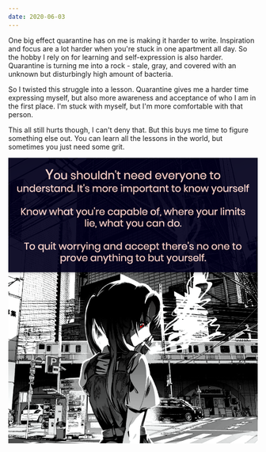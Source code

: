 ```yaml
---
date: 2020-06-03
---
```


One big effect quarantine has on me is making it harder to write. Inspiration and focus are a lot harder when you're stuck in one apartment all day. So the hobby I rely on for learning and self-expression is also harder. Quarantine is turning me into a rock - stale, gray, and covered with an unknown but disturbingly high amount of bacteria.

So I twisted this struggle into a lesson. Quarantine gives me a harder time expressing myself, but also more awareness and acceptance of who I am in the first place. I'm stuck with myself, but I'm more comfortable with that person.

This all still hurts though, I can't deny that. But this buys me time to figure something else out. You can learn all the lessons in the world, but sometimes you just need some grit.

<img class="block mx-auto width-75"
     src="/assets/images/notes/quote-understand-yourself.png"
     alt="You shouldn't need everyone to understand. It's more important to know yourself, know what you're capable of, where your limits lie, what you can do, to quit worrying and accept there's no one to prove anything to but yourself.">
